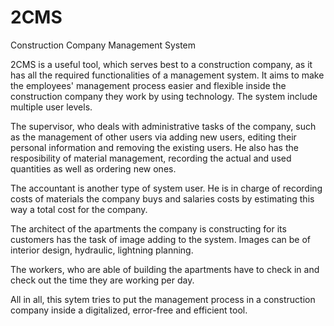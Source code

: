 # 2CMS  

Construction Company Management System

2CMS is a useful tool, which serves best to a construction company, as it has all the required functionalities of a management system.
It aims to make the employees' management process easier and flexible inside the construction company they work by using technology. 
The system include multiple user levels.

The supervisor, who deals with administrative tasks of the company, such as the management of other users via adding new users, editing their personal information and removing the existing users. He also has the resposibility of material management, recording the actual and used quantities as well as ordering new ones.

The accountant is another type of system user. He is in charge of recording costs of materials the company buys and salaries costs by estimating this way a total cost for the company.

The architect of the apartments the company is constructing for its customers has the task of image adding to the system. Images can be of interior design, hydraulic, lightning planning. 

The workers, who are able of building the apartments have to check in and check out the time they are working per day.

All in all, this sytem tries to put the management process in a construction company inside a digitalized, error-free and efficient tool.
